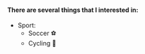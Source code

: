 #### **There are several things that I interested in:**
- Sport:
  - Soccer :soccer:
  - Cycling :bicyclist:
